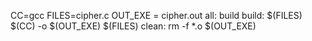 CC=gcc
FILES=cipher.c
OUT_EXE = cipher.out
all: build
build: $(FILES)
	$(CC) -o $(OUT_EXE) $(FILES)
clean:
	rm -f *.o $(OUT_EXE)


